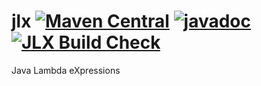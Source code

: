 # jlx [![Maven Central](https://img.shields.io/maven-central/v/com.simplj.lambda/jlx.svg?label=Maven%20Central)](https://search.maven.org/search?q=g:%22com.simplj.lambda%22%20AND%20a:%22jlx%22) [![javadoc](https://javadoc.io/badge2/com.simplj.lambda/jlx/javadoc.svg)](https://javadoc.io/doc/com.simplj.lambda/jlx) [![JLX Build Check](https://github.com/simplj/jlx/actions/workflows/maven.yml/badge.svg?branch=main)](https://github.com/simplj/jlx/actions/workflows/maven.yml)
Java Lambda eXpressions
